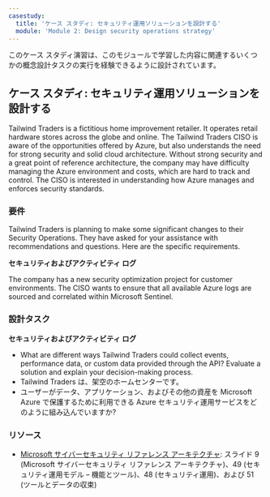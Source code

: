 ```yaml
---
casestudy:
  title: 'ケース スタディ: セキュリティ運用ソリューションを設計する'
  module: 'Module 2: Design security operations strategy'
---
```


このケース スタディ演習は、このモジュールで学習した内容に関連するいくつかの概念設計タスクの実行を経験できるように設計されています。

## <a name="case-study-design-a-security-operations-solution"></a>ケース スタディ: セキュリティ運用ソリューションを設計する

Tailwind Traders is a fictitious home improvement retailer. It operates retail hardware stores across the globe and online. The Tailwind Traders CISO is aware of the opportunities offered by Azure, but also understands the need for strong security and solid cloud architecture. Without strong security and a great point of reference architecture, the company may have difficulty managing the Azure environment and costs, which are hard to track and control. The CISO is interested in understanding how Azure manages and enforces security standards.

### <a name="requirements"></a>要件

Tailwind Traders is planning to make some significant changes to their Security Operations. They have asked for your assistance with recommendations and questions. Here are the specific requirements.

**セキュリティおよびアクティビティ ログ** 

The company has a new security optimization project for customer environments. The CISO wants to ensure that all available Azure logs are sourced and correlated within Microsoft Sentinel.

### <a name="design-tasks"></a>設計タスク

**セキュリティおよびアクティビティ ログ**

* What are different ways Tailwind Traders could collect events, performance data, or custom data provided through the API? Evaluate a solution and explain your decision-making process.
* Tailwind Traders は、架空のホームセンターです。
* ユーザーがデータ、アプリケーション、およびその他の資産を Microsoft Azure で保護するために利用できる Azure セキュリティ運用サービスをどのように組み込んでいますか?

### <a name="resources"></a>リソース

* [Microsoft サイバーセキュリティ リファレンス アーキテクチャ](https://github.com/MicrosoftDocs/security/blob/main/Downloads/microsoft-cybersecurity-reference-architectures.pptx?raw=true): スライド 9 (Microsoft サイバーセキュリティ リファレンス アーキテクチャ)、49 (セキュリティ運用モデル – 機能とツール)、48 (セキュリティ運用)、および 51 (ツールとデータの収束)
